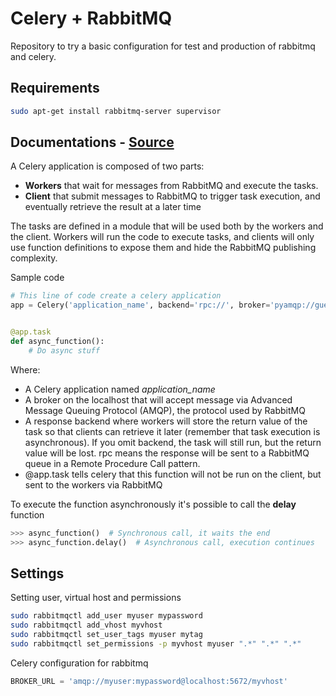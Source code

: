 # Celery + RabbitMQ

Repository to try a basic configuration for test and production of rabbitmq and celery.

## Requirements
```bash
sudo apt-get install rabbitmq-server supervisor
```


## Documentations - [Source](https://www.linode.com/docs/development/python/task-queue-celery-rabbitmq/#write-a-celery-application)
A Celery application is composed of two parts:
 - **Workers** that wait for messages from RabbitMQ and execute the tasks.
 - **Client** that submit messages to RabbitMQ to trigger task execution, and eventually retrieve the result at a later time

The tasks are defined in a module that will be used both by the workers and the client. Workers will run the code to execute tasks, and clients will only use function definitions to expose them and hide the RabbitMQ publishing complexity.

Sample code 
```python
# This line of code create a celery application
app = Celery('application_name', backend='rpc://', broker='pyamqp://guest@localhost//')


@app.task
def async_function():
    # Do async stuff
```
Where:
 - A Celery application named *application_name*
 - A broker on the localhost that will accept message via Advanced Message Queuing Protocol (AMQP), the protocol used by RabbitMQ
 - A response backend where workers will store the return value of the task so that clients can retrieve it later (remember that task execution is asynchronous). If you omit backend, the task will still run, but the return value will be lost. rpc means the response will be sent to a RabbitMQ queue in a Remote Procedure Call pattern.
 - @app.task tells celery that this function will not be run on the client, but sent to the workers via RabbitMQ
 
To execute the function asynchronously it's possible to call the **delay** function

```python
>>> async_function()  # Synchronous call, it waits the end
>>> async_function.delay()  # Asynchronous call, execution continues
```

## Settings
Setting user, virtual host and permissions
```bash
sudo rabbitmqctl add_user myuser mypassword
sudo rabbitmqctl add_vhost myvhost
sudo rabbitmqctl set_user_tags myuser mytag
sudo rabbitmqctl set_permissions -p myvhost myuser ".*" ".*" ".*"
```

Celery configuration for rabbitmq
```python
BROKER_URL = 'amqp://myuser:mypassword@localhost:5672/myvhost'
```

